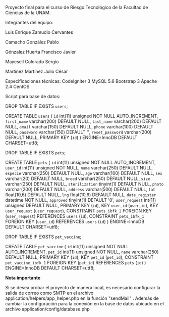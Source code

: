 Proyecto final para el curso de Riesgo Tecnológico de la Facultad de Ciencias de la UNAM.

Integrantes del equipo:

Luis Enrique Zamudio Cervantes

Camacho González Pablo

Gónzalez Huerta Francisco Javier

Mayesell Colorado Sergio

Martínez Martínez Julio César


Especificaciones técnicas:
CodeIgniter 3
MySQL 5.6
Bootstrap 3
Apache 2.4
CentOS

Script para base de datos:

DROP TABLE IF EXISTS `users`;

CREATE TABLE `users` (
  `id` int(11) unsigned NOT NULL AUTO_INCREMENT,
  `first_name` varchar(200) DEFAULT NULL,
  `last_name` varchar(200) DEFAULT NULL,
  `email` varchar(150) DEFAULT NULL,
  `phone` varchar(100) DEFAULT NULL,
  `password` varchar(150) DEFAULT '',
  `reset_password` varchar(200) DEFAULT NULL,
  PRIMARY KEY (`id`)
) ENGINE=InnoDB DEFAULT CHARSET=utf8;

DROP TABLE IF EXISTS `pets`;

CREATE TABLE `pets` (
  `id` int(11) unsigned NOT NULL AUTO_INCREMENT,
  `user_id` int(11) unsigned NOT NULL,
  `name` varchar(250) DEFAULT NULL,
  `especie` varchar(250) DEFAULT NULL,
  `age` varchar(100) DEFAULT NULL,
  `sex` varchar(20) DEFAULT NULL,
  `breed` varchar(250) DEFAULT NULL,
  `size` varchar(250) DEFAULT NULL,
  `sterilization` tinyint(1) DEFAULT NULL,
  `photo` varchar(200) DEFAULT NULL,
  `address` varchar(500) DEFAULT NULL,
  `lat` float(10,6) DEFAULT NULL,
  `lng` float(10,6) DEFAULT NULL,
  `date_register` datetime NOT NULL,
  `approved` tinyint(1) DEFAULT '0',
  `user_request` int(11) unsigned DEFAULT NULL,
  PRIMARY KEY (`id`),
  KEY `user_id` (`user_id`),
  KEY `user_request` (`user_request`),
  CONSTRAINT `pets_ibfk_2` FOREIGN KEY (`user_request`) REFERENCES `users` (`id`),
  CONSTRAINT `pets_ibfk_1` FOREIGN KEY (`user_id`) REFERENCES `users` (`id`)
) ENGINE=InnoDB DEFAULT CHARSET=utf8;

DROP TABLE IF EXISTS `pet_vaccine`;

CREATE TABLE `pet_vaccine` (
  `id` int(11) unsigned NOT NULL AUTO_INCREMENT,
  `pet_id` int(11) unsigned NOT NULL,
  `name` varchar(250) DEFAULT NULL,
  PRIMARY KEY (`id`),
  KEY `pet_id` (`pet_id`),
  CONSTRAINT `pet_vaccine_ibfk_1` FOREIGN KEY (`pet_id`) REFERENCES `pets` (`id`)
) ENGINE=InnoDB DEFAULT CHARSET=utf8;

**Nota importante**

Si se desea probar el proyecto de manera local, es necesario configurar la 
salida de correo como SMTP en el archivo application/helpers/app_helper.php 
en la función "sendMail" . Además de cambiar la configuración para la conexión en la base de datos ubicado en el archivo application/config/database.php
